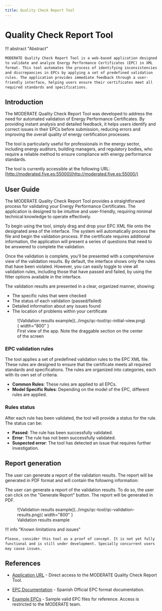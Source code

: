 ```yaml
---
title: Quality Check Report Tool
---
```


# Quality Check Report Tool

!!! abstract "Abstract"

    MODERATE Quality Check Report Tool is a web-based application designed to validate and analyze Energy Performance Certificates (EPC) in XML format. This tool automates the process of identifying inconsistencies and discrepancies in EPCs by applying a set of predefined validation rules. The application provides immediate feedback through a user-friendly interface, helping users ensure their certificates meet all required standards and specifications.

## Introduction

The MODERATE Quality Check Report Tool was developed to address the need for automated validation of Energy Performance Certificates. By providing instant analysis and detailed feedback, it helps users identify and correct issues in their EPCs before submission, reducing errors and improving the overall quality of energy certification processes.

The tool is particularly useful for professionals in the energy sector, including energy auditors, building managers, and regulatory bodies, who require a reliable method to ensure compliance with energy performance standards.

The tool is currently accessible at the following URL: [http://moderated.five.es:55000](http://moderated.five.es:55000/)

## User Guide

The MODERATE Quality Check Report Tool provides a straightforward process for validating your Energy Performance Certificates. The application is designed to be intuitive and user-friendly, requiring minimal technical knowledge to operate effectively.

To begin using the tool, simply drag and drop your EPC XML file onto the designated area of the interface. The system will automatically process the file and begin the validation process. If the certificate requires additional information, the application will present a series of questions that need to be answered to complete the validation.

Once the validation is complete, you'll be presented with a comprehensive view of the validation results. By default, the interface shows only the rules that have been violated. However, you can easily toggle to view all validation rules, including those that have passed and failed, by using the filter options available in the interface.

The validation results are presented in a clear, organized manner, showing:

- The specific rules that were checked
- The status of each validation (passed/failed)
- Detailed information about any issues found
- The location of problems within your certificate

<figure markdown="span">
  ![Validation results example](../imgs/qc-tool/qc-initial-view.png){ width="800" }
  <figcaption>First view of the app. Note the draggable section on the center of the screen</figcaption>
</figure>

### EPC validation rules

The tool applies a set of predefined validation rules to the EPC XML file. These rules are designed to ensure that the certificate meets all required standards and specifications. The rules are organized into categories, each with its own set of criteria.

- **Common Rules**: These rules are applied to all EPCs.
- **Model Specific Rules**: Depending on the model of the EPC, different rules are applied.

### Rules status

After each rule has been validated, the tool will provide a status for the rule. The status can be:

- **Passed**: The rule has been successfully validated.
- **Error**: The rule has not been successfully validated.
- **Suspected error**: The tool has detected an issue that requires further investigation.

## Report generation

The user can generate a report of the validation results. The report will be generated in PDF format and will contain the following information:

The user can generate a report of the validation results. To do so, the user can click on the "Generate Report" button. The report will be generated in PDF.

<figure markdown="span">
  ![Validation results example](../imgs/qc-tool/qc-validation-results.png){ width="800" }
  <figcaption>Validation results example</figcaption>
</figure>

!!! info "Known limitations and issues"

    Please, consider this tool as a proof of concept. It is not yet fully functional and is still under development. Specially concurrent users may cause issues.

## References

- [Application URL](http://moderated.five.es:55000/) - Direct access to the MODERATE Quality Check Report Tool.

- [EPC Documentation](https://www.miteco.gob.es/content/dam/miteco/es/energia/files-1/Eficiencia/CertificacionEnergetica/DocumentosReconocidos/documentos-reconocidos/normativamodelosutilizacion/2-Informe_evaluacion_energetica_edificio_formato_electronicov2.1_XML.pdf) - Spanish Official EPC format documentation.

- [Example EPCs](https://github.com/MODERATE-Project/quality-check-report-tool/tree/master/epcs) - Sample valid EPC files for reference. Access is restricted to the MODERATE team.
